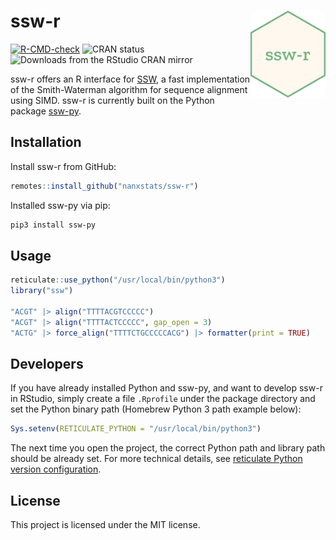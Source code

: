 # ssw-r <img src="man/figures/logo.png" align="right" width="120" />

<!-- badges: start -->
[![R-CMD-check](https://github.com/nanxstats/ssw-r/actions/workflows/R-CMD-check.yaml/badge.svg)](https://github.com/nanxstats/ssw-r/actions/workflows/R-CMD-check.yaml)
![CRAN status](https://www.r-pkg.org/badges/version/ssw)
![Downloads from the RStudio CRAN mirror](https://cranlogs.r-pkg.org/badges/ssw)
<!-- badges: end -->

ssw-r offers an R interface for [SSW](https://github.com/mengyao/Complete-Striped-Smith-Waterman-Library), a fast implementation of the Smith-Waterman algorithm for sequence alignment using SIMD. ssw-r is currently built on the Python package [ssw-py](https://github.com/Wyss/ssw-py).

## Installation

Install ssw-r from GitHub:

```r
remotes::install_github("nanxstats/ssw-r")
```

Installed ssw-py via pip:

```bash
pip3 install ssw-py
```

## Usage

```r
reticulate::use_python("/usr/local/bin/python3")
library("ssw")

"ACGT" |> align("TTTTACGTCCCCC")
"ACGT" |> align("TTTTACTCCCCC", gap_open = 3)
"ACTG" |> force_align("TTTTCTGCCCCCACG") |> formatter(print = TRUE)
```

## Developers

If you have already installed Python and ssw-py, and want to develop ssw-r in RStudio, simply create a file `.Rprofile` under the package directory and set the Python binary path (Homebrew Python 3 path example below):

```r
Sys.setenv(RETICULATE_PYTHON = "/usr/local/bin/python3")
```

The next time you open the project, the correct Python path and library path should be already set. For more technical details, see [reticulate Python version configuration](https://rstudio.github.io/reticulate/articles/versions.html).

## License

This project is licensed under the MIT license.
